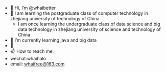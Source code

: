 - 👋 Hi, I’m @whaibetter
- 👀 I am learning the postgraduate class of computer technology in zhejiang university of technology of China
  -  I am once learning the undergraduate class of data science and big data technology in zhejiang university of science and technology of China
- 🌱 I’m currently learning java and big data
- 💞️ 
- 📫 How to reach me: 
- wechat:whaihalo
- email: whaifree@163.com

<!---
whaibetter/whaibetter is a ✨ special ✨ repository because its `README.md` (this file) appears on your GitHub profile.
You can click the Preview link to take a look at your changes.
--->
